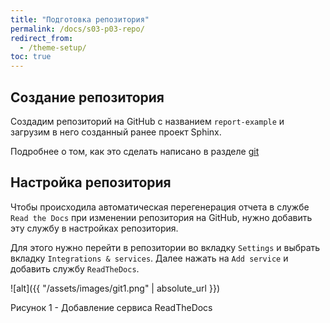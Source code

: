 ```yaml
---
title: "Подготовка репозитория"
permalink: /docs/s03-p03-repo/
redirect_from:
  - /theme-setup/
toc: true
---
```

## Создание репозитория

Создадим репозиторий на GitHub с названием `report-example` и загрузим в него созданный ранее проект Sphinx.

Подробнее о том, как это сделать написано в разделе [git](/ABC-Unix-Guide/docs/s01-p02-git/)

## Настройка репозитория

Чтобы происходила автоматическая перегенерация отчета в службе `Read the Docs` при изменении репозитория на GitHub, нужно добавить эту службу в настройках репозитория.

Для этого нужно перейти в репозитории во вкладку `Settings` и выбрать вкладку `Integrations & services`. Далее нажать на `Add service` и добавить службу `ReadTheDocs`.

![alt]({{ "/assets/images/git1.png" | absolute_url }})

Рисунок 1 - Добавление сервиса ReadTheDocs

